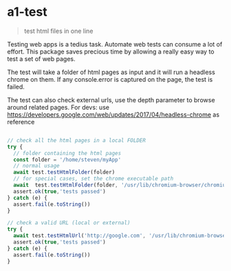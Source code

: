 # a1-test

> test html files in one line

Testing web apps is a tedius task. Automate web tests can consume a lot of effort. This package saves precious time by allowing a really easy way to test a set of web pages.

The test will take a folder of html pages as input and it will run a headless chrome on them. If any console.error is captured on the page, the test is failed.

The test can also check external urls, use the depth parameter to browse around related pages.
For devs: use https://developers.google.com/web/updates/2017/04/headless-chrome as reference

```javascript

// check all the html pages in a local FOLDER
try {
  // folder containing the html pages
  const folder = '/home/steven/myApp'
  // normal usage
  await test.testHtmlFolder(folder)
  // for special cases, set the chrome executable path
  await  test.testHtmlFolder(folder, '/usr/lib/chromium-browser/chromium-browser')
  assert.ok(true,'tests passed')
} catch (e) {
  assert.fail(e.toString())
}

// check a valid URL (local or external)
try {
  await test.testHtmlUrl('http://google.com', '/usr/lib/chromium-browser/chromium-browser',1)
  assert.ok(true,'tests passed')
} catch (e) {
  assert.fail(e.toString())
}
```
